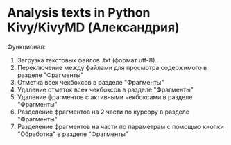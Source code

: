 # Analysis texts in Python Kivy/KivyMD (Александрия)

Функционал:
1. Загрузка текстовых файлов .txt (формат utf-8).
2. Переключение между файлами для просмотра содержимого в разделе "Фрагменты"
3. Отметка всех чекбоксов в разделе "Фрагменты"
4. Удаление отметок всех чекбоксов в разделе "Фрагменты"
5. Удаление фрагментов с активными чекбоксами в разделе "Фрагменты"
6. Разделение фрагментов на 2 части по курсору в разделе "Фрагменты"
7. Разделение фрагментов на части по параметрам с помощью кнопки "Обработка" в разделе "Фрагменты"
